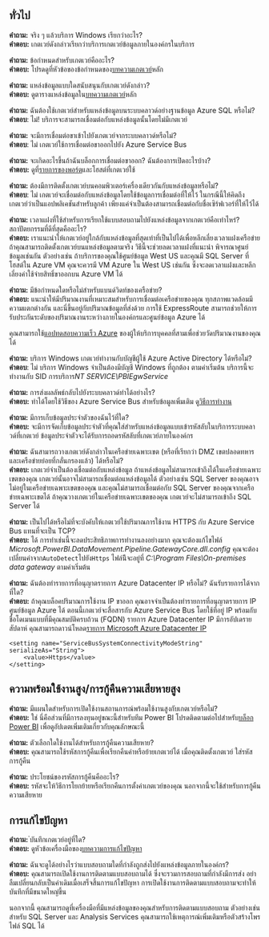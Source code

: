 ## <a name="general"></a>ทั่วไป
**คำถาม:** จริง ๆ แล้วบริการ Windows เรียกว่าอะไร?  
**คำตอบ:** เกตเวย์ดังกล่าวเรียกว่าบริการเกตเวย์ข้อมูลภายในองค์กรในบริการ

**คำถาม:** ข้อกำหนดสำหรับเกตเวย์คืออะไร?  
**คำตอบ:** โปรดดูที่หัวข้อของข้อกำหนดของ[บทความเกตเวย์](../service-gateway-onprem.md)หลัก

**คำถาม:** แหล่งข้อมูลแบบใดสนับสนุนกับเกตเวย์ดังกล่าว?  
**คำตอบ:** ดูตารางแหล่งข้อมูลใน[บทความเกตเวย์](../service-gateway-onprem.md)หลัก

**คำถาม:** ฉันต้องใช้เกตเวย์สำหรับแหล่งข้อมูลบนระบบคลาวด์อย่างฐานข้อมูล Azure SQL หรือไม่?  
**คำตอบ**: ไม่! บริการจะสามารถเชื่อมต่อกับแหล่งข้อมูลนั้นโดยไม่มีเกตเวย์

**คำถาม:** จะมีการเชื่อมต่อขาเข้าไปยังเกตเวย์จากระบบคลาวด์หรือไม่?  
**คำตอบ**: ไม่ เกตเวย์ใช้การเชื่อมต่อขาออกไปยัง Azure Service Bus

**คำถาม:** จะเกิดอะไรขึ้นถ้าฉันบล็อกการเชื่อมต่อขาออก? ฉันต้องการเปิดอะไรบ้าง?  
**คำตอบ:** ดูที่[รายการของพอร์ต](../service-gateway-onprem.md#ports)และโฮสต์ที่เกตเวย์ใช้

**คำถาม:** ต้องมีการติดตั้งเกตเวย์บนคอมพิวเตอร์เครื่องเดียวกันกับแหล่งข้อมูลหรือไม่?  
**คำตอบ**: ไม่ เกตเวย์จะเชื่อมต่อกับแหล่งข้อมูลโดยใช้ข้อมูลการเชื่อมต่อที่ให้ไว้ ในกรณีนี้ให้คิดถึงเกตเวย์ว่าเป็นแอปพลิเคชันสำหรับลูกค้า เพียงแค่จำเป็นต้องสามารถเชื่อมต่อกับชื่อเซิร์ฟเวอร์ที่ให้ไว้ได้

**คำถาม:** เวลาแฝงที่ใช้สำหรับการเรียกใช้แบบสอบถามไปยังแหล่งข้อมูลจากเกตเวย์คือเท่าไหร่? สถาปัตยกรรมที่ดีที่สุดคืออะไร?  
**คำตอบ:** เราแนะนำให้เกตเวย์อยู่ใกล้กับแหล่งข้อมูลที่สุดเท่าที่เป็นไปได้เพื่อหลีกเลี่ยงเวลาแฝงเครือข่าย ถ้าคุณสามารถติดตั้งเกตเวย์บนแหล่งข้อมูลตามจริง วิธีนี้จะช่วยลดเวลาแฝงที่แนะนำ พิจารณาศูนย์ข้อมูลเช่นกัน ตัวอย่างเช่น ถ้าบริการของคุณใช้ศูนย์ข้อมูล West US และคุณมี SQL Server ที่โฮสต์ใน Azure VM คุณจะควรมี VM Azure ใน West US เช่นกัน ซึ่งจะลดเวลาแฝงและหลีกเลี่ยงค่าใช้จ่ายสิทธิ์ขาออกบน Azure VM ได้

**คำถาม:** มีข้อกำหนดใดหรือไม่สำหรับแบนด์วิดท์ของเครือข่าย?  
**คำตอบ:** แนะนำให้มีปริมาณงานที่เหมาะสมสำหรับการเชื่อมต่อเครือข่ายของคุณ ทุกสภาพแวดล้อมมีความแตกต่างกัน และนี่ขึ้นอยู่กับปริมาณข้อมูลที่ส่งด้วย การใช้ ExpressRoute สามารถช่วยให้การรับประกันระดับของปริมาณงานระหว่างภายในองค์กรและศูนย์ข้อมูล Azure ได้

คุณสามารถใช้[แอปทดสอบความเร็ว Azure](http://azurespeedtest.azurewebsites.net/) ของผู้ให้บริการบุคคลที่สามเพื่อช่วยวัดปริมาณงานของคุณได้

**คำถาม:** บริการ Windows เกตเวย์ทำงานกับบัญชีผู้ใช้ Azure Active Directory ได้หรือไม่?  
**คำตอบ**: ไม่ บริการ Windows จำเป็นต้องมีบัญชี Windows ที่ถูกต้อง ตามค่าเริ่มต้น บริการนี้จะทำงานกับ SID การบริการ*NT SERVICE\PBIEgwService*

**คำถาม:** การส่งผลลัพธ์กลับไปยังระบบคลาวด์ทำได้อย่างไร?  
**คำตอบ:** ทำได้โดยใช้วิธีของ Azure Service Bus สำหรับข้อมูลเพิ่มเติม ดู[วิธีการทำงาน](../service-gateway-onprem.md#how-the-gateway-works)

**คำถาม:** มีการเก็บข้อมูลประจำตัวของฉันไว้ที่ใด?  
**คำตอบ:** จะมีการจัดเก็บข้อมูลประจำตัวที่คุณใส่สำหรับแหล่งข้อมูลแบบเข้ารหัสลับในบริการระบบคลาวด์ที่เกตเวย์ ข้อมูลประจำตัวจะได้รับการถอดรหัสลับที่เกตเวย์ภายในองค์กร

**คำถาม:** ฉันสามารถวางเกตเวย์ดังกล่าวในเครือข่ายเฉพาะเขต (หรือที่เรียกว่า DMZ เขตปลอดทหาร และเครือข่ายย่อยที่กลั่นกรองแล้ว) ได้หรือไม่?  
**คำตอบ:** เกตเวย์จำเป็นต้องเชื่อมต่อกับแหล่งข้อมูล ถ้าแหล่งข้อมูลไม่สามารถเข้าถึงได้ในเครือข่ายเฉพาะเขตของคุณ เกตเวย์นั้นอาจไม่สามารถเชื่อมต่อแหล่งข้อมูลได้ ตัวอย่างเช่น SQL Server ของคุณอาจไม่อยู่ในเครือข่ายเฉพาะเขตของคุณ และคุณไม่สามารถเชื่อมต่อกับ SQL Server ของคุณจากเครือข่ายเฉพาะเขตได้ ถ้าคุณวางเกตเวย์ในเครือข่ายเฉพาะเขตของคุณ เกตเวย์จะไม่สามารถเข้าถึง SQL Server ได้

**คำถาม:** เป็นไปได้หรือไม่ที่จะบังคับให้เกตเวย์ใช้ปริมาณการใช้งาน HTTPS กับ Azure Service Bus แทนที่จะเป็น TCP?  
**คำตอบ:** ได้ การทำเช่นนี้จะลดประสิทธิภาพการทำงานลงอย่างมาก คุณจะต้องแก้ไขไฟล์ *Microsoft.PowerBI.DataMovement.Pipeline.GatewayCore.dll.config* คุณจะต้องเปลี่ยนค่าจาก`AutoDetect`ไปยัง`Https` ไฟล์นีิจะอยู่ที่ *C:\Program Files\On-premises data gateway* ตามค่าเริ่มต้น

**คำถาม:** ฉันต้องทำรายการที่อนุญาตรายการ Azure Datacenter IP หรือไม่? ฉันรับรายการได้จากที่ใด?  
**คำตอบ:** ถ้าคุณบล็อคปริมาณการใช้งาน IP ขาออก คุณอาจจำเป็นต้องทำรายการที่อนุญาตรายการ IP ศูนย์ข้อมูล Azure ได้ ตอนนี้เกตเวย์จะสื่อสารกับ Azure Service Bus โดยใช้ที่อยู่ IP พร้อมกับชื่อโดเมนแบบที่มีคุณสมบัติครบถ้วน (FQDN) รายการ Azure Datacenter IP มีการอัปเดรายสัปดาห์ คุณสามารถดาวน์โหลด[รายการ Microsoft Azure Datacenter IP](https://www.microsoft.com/download/details.aspx?id=41653)

```
<setting name="ServiceBusSystemConnectivityModeString" serializeAs="String">
    <value>Https</value>
</setting>
```

## <a name="high-availabilitydisaster-recovery"></a>ความพร้อมใช้งานสูง/การกู้คืนความเสียหายสูง
**คำถาม:** มีแผนใดสำหรับการเปิดใช้งานสถานการณ์พร้อมใช้งานสูงกับเกตเวย์หรือไม่?  
**คำตอบ:** ใช่ นี่คือส่วนที่มีการลงทุนอยู่ขณะนี้สำหรับทีม Power BI โปรดติดตามต่อไปสำหรับ[บล็อก Power BI](https://powerbi.microsoft.com/blog/) เพื่อดูอัปเดตเพิ่มเติมเกี่ยวกับคุณลักษณะนี้

**คำถาม:** ตัวเลือกใดใช้งานได้สำหรับการกู้คืนความเสียหาย?  
**คำตอบ:** คุณสามารถใช้รหัสการกู้คืนเพื่อเรียกคืนค่าหรือย้ายเกตเวย์ได้ เมื่อคุณติดตั้งเกตเวย์ ใส่รหัสการกู้คืน

**คำถาม:** ประโยชน์ของรหัสการกู้คืนคืออะไร?  
**คำตอบ:** รหัสจะให้วิธีการโยกย้ายหรือเรียกคืนการตั้งค่าเกตเวย์ของคุณ นอกจากนี้จะใช้สำหรับการกู้คืนความเสียหาย

## <a name="troubleshooting"></a>การแก้ไขปัญหา
**คำถาม:** ่บันทึกเกตเวย์อยู่ที่ใด?  
**คำตอบ:** ดูหัวข้อเครื่องมือของ[บทความการแก้ไขปัญหา](../service-gateway-onprem-tshoot.md#tools-for-troubleshooting)

**คำถาม:** ฉันจะดูได้อย่างไรว่าแบบสอบถามใดที่กำลังถูกส่งไปยังแหล่งข้อมูลภายในองค์กร?  
**คำตอบ:** คุณสามารถเปิดใช้งานการติดตามแบบสอบถามได้  ซึ่งจะรวมการสอบถามที่กำลังมีการส่ง อย่าลืมเปลี่ยนกลับเป็นค่าเดิมเมื่อเสร็จสิ้นการแก้ไขปัญหา การเปิดใช้งานการติดตามแบบสอบถามจะทำให้บันทึกที่มีขนาดใหญ่ขึ้น

นอกจากนี้ คุณสามารถดูที่เครื่องมือที่มีแหล่งข้อมูลของคุณสำหรับการติดตามแบบสอบถาม ตัวอย่างเช่น สำหรับ SQL Server และ Analysis Services คุณสามารถใช้เหตุการณ์เพิ่มเติมหรือตัวสร้างโพรไฟล์ SQL ได้

